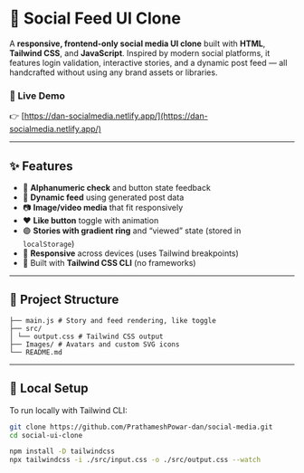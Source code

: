 # 📸 Social Feed UI Clone

A **responsive, frontend-only social media UI clone** built with **HTML**, **Tailwind CSS**, and **JavaScript**. Inspired by modern social platforms, it features login validation, interactive stories, and a dynamic post feed — all handcrafted without using any brand assets or libraries.

### 🔗 Live Demo
👉 [https://dan-socialmedia.netlify.app/](https://dan-socialmedia.netlify.app/)

---

## ✨ Features

- 🧠 **Alphanumeric check** and button state feedback
- 📰 **Dynamic feed** using generated post data
- 📷 **Image/video media** that fit responsively
- ❤️ **Like button** toggle with animation
- 🟣 **Stories with gradient ring** and “viewed” state (stored in `localStorage`)
- 📱 **Responsive** across devices (uses Tailwind breakpoints)
- 💨 Built with **Tailwind CSS CLI** (no frameworks)

---

## 📁 Project Structure

```├── index.html # Feed UI with stories + posts
├── main.js # Story and feed rendering, like toggle
├── src/
│ └── output.css # Tailwind CSS output
├── Images/ # Avatars and custom SVG icons
└── README.md
```

---

## 🧪 Local Setup

To run locally with Tailwind CLI:

```bash
git clone https://github.com/PrathameshPowar-dan/social-media.git
cd social-ui-clone

npm install -D tailwindcss
npx tailwindcss -i ./src/input.css -o ./src/output.css --watch
